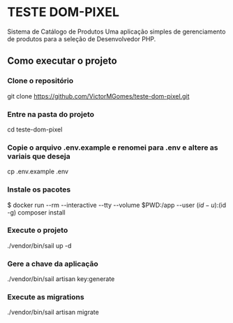 # TESTE DOM-PIXEL
Sistema de Catálogo de Produtos
Uma aplicação simples de gerenciamento de produtos para a seleção de Desenvolvedor PHP.

## Como executar o projeto

### Clone o repositório
git clone https://github.com/VictorMGomes/teste-dom-pixel.git

### Entre na pasta do projeto
cd teste-dom-pixel

### Copie o arquivo .env.example e renomei para .env e altere as variais que deseja
cp .env.example .env

### Instale os pacotes
$ docker run --rm --interactive --tty --volume $PWD:/app --user $(id -u):$(id -g) composer install

### Execute o projeto
./vendor/bin/sail up -d

### Gere a chave da aplicação
./vendor/bin/sail artisan key:generate

### Execute as migrations
./vendor/bin/sail artisan migrate

